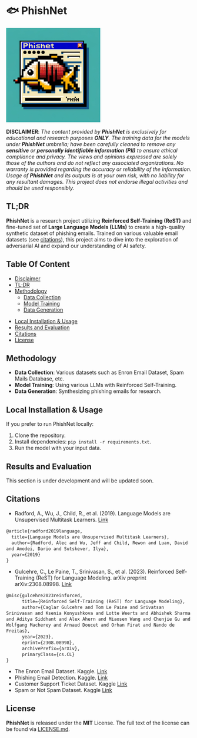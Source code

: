 # 🐟 PhishNet

![PhishNet Art](/assets/phishnet-art-base.png)

**DISCLAIMER**: *The content provided by **PhishNet** is exclusively for educational and research purposes **ONLY**. The training data for the models under **PhishNet** umbrella; have been carefully cleaned to remove any **sensitive** or **personally identifiable information (PII)** to ensure ethical compliance and privacy. The views and opinions expressed are solely those of the authors and do not reflect any associated organizations. No warranty is provided regarding the accuracy or reliability of the information. Usage of **PhishNet** and its outputs is at your own risk, with no liability for any resultant damages. This project does not endorse illegal activities and should be used responsibly.*

## TL;DR

**PhishNet** is a research project utilizing **Reinforced Self-Training (ReST)** and fine-tuned set of **Large Language Models (LLMs)** to create a high-quality synthetic dataset of phishing emails. Trained on various valuable email datasets (see [citations](#citations)), this project aims to dive into the exploration of adversarial AI and expand our understanding of AI safety.

## Table Of Content

- [Disclaimer](#disclaimer)
- [TL;DR](#tldr)
- [Methodology](#methodology)
  - [Data Collection](#data-collection)
  - [Model Training](#model-training)
  - [Data Generation](#data-generation)
<!-- - [Hugging Face Space](#hugging-face-space)
- [Hugging Face Configuration](#hugging-face-configuration)
- [How to Use in Hugging Face Spaces](#how-to-use-in-hugging-face-spaces) -->
- [Local Installation & Usage](#local-installation--usage)
- [Results and Evaluation](#results-and-evaluation)
- [Citations](#citations)
- [License](#license)

## Methodology

- **Data Collection**: Various datasets such as Enron Email Dataset, Spam Mails Database, etc.
- **Model Training**: Using various LLMs with Reinforced Self-Training.
- **Data Generation**: Synthesizing phishing emails for research.

## Local Installation & Usage

If you prefer to run PhishNet locally:

1. Clone the repository.
2. Install dependencies: `pip install -r requirements.txt`.
3. Run the model with your input data.

## Results and Evaluation

This section is under development and will be updated soon.

## Citations

- Radford, A., Wu, J., Child, R., et al. (2019). Language Models are Unsupervised Multitask Learners. [Link](https://github.com/openai/gpt-2)

```
@article{radford2019language,
  title={Language Models are Unsupervised Multitask Learners},
  author={Radford, Alec and Wu, Jeff and Child, Rewon and Luan, David and Amodei, Dario and Sutskever, Ilya},
  year={2019}
}
```

- Gulcehre, C., Le Paine, T., Srinivasan, S., et al. (2023). Reinforced Self-Training (ReST) for Language Modeling. arXiv preprint arXiv:2308.08998. [Link](https://arxiv.org/abs/2308.08998)

```
@misc{gulcehre2023reinforced,
      title={Reinforced Self-Training (ReST) for Language Modeling}, 
      author={Caglar Gulcehre and Tom Le Paine and Srivatsan Srinivasan and Ksenia Konyushkova and Lotte Weerts and Abhishek Sharma and Aditya Siddhant and Alex Ahern and Miaosen Wang and Chenjie Gu and Wolfgang Macherey and Arnaud Doucet and Orhan Firat and Nando de Freitas},
      year={2023},
      eprint={2308.08998},
      archivePrefix={arXiv},
      primaryClass={cs.CL}
}
```

- The Enron Email Dataset. Kaggle. [Link](https://www.kaggle.com/datasets/wcukierski/enron-email-dataset)
- Phishing Email Detection. Kaggle. [Link](https://www.kaggle.com/datasets/subhajournal/phishingemails)
- Customer Support Ticket Dataset. Kaggle [Link](https://www.kaggle.com/datasets/suraj520/customer-support-ticket-dataset)
- Spam or Not Spam Dataset. Kaggle [Link](https://www.kaggle.com/datasets/ozlerhakan/spam-or-not-spam-dataset)

## License

**PhishNet** is released under the **MIT** License. The full text of the license can be found via [LICENSE.md](LICENSE).
